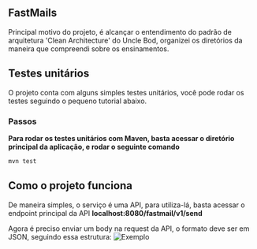 ## FastMails
Principal motivo do projeto, é alcançar o entendimento do padrão de arquitetura 'Clean Architecture' do Uncle Bod, organizei os diretórios da maneira que compreendi sobre os ensinamentos.

## Testes unitários
O projeto conta com alguns simples testes unitários, você pode rodar os testes seguindo o pequeno tutorial abaixo.

### Passos
**Para rodar os testes unitários com Maven, basta acessar o diretório principal da aplicação, e rodar o seguinte comando**
```bash
mvn test
```
## Como o projeto funciona
De maneira simples, o serviço é uma API, para utiliza-lá, basta acessar o endpoint principal da API **localhost:8080/fastmail/v1/send**

Agora é preciso enviar um body na request da API, o formato deve ser em JSON, seguindo essa estrutura:
![Exemplo](https://images2.imgbox.com/cf/0c/bg0A2v4N_o.png)

